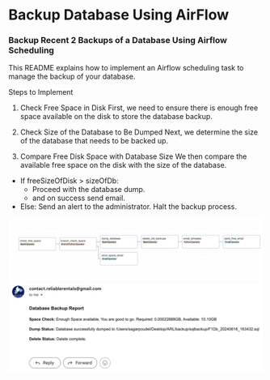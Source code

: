 # Backup Database Using AirFlow
### Backup Recent 2 Backups of a Database Using Airflow Scheduling
This README explains how to implement an Airflow scheduling task to manage the backup of your database.

Steps to Implement
1. Check Free Space in Disk
First, we need to ensure there is enough free space available on the disk to store the database backup.

2. Check Size of the Database to Be Dumped
Next, we determine the size of the database that needs to be backed up.

3. Compare Free Disk Space with Database Size
We then compare the available free space on the disk with the size of the database.

- If freeSizeOfDisk > sizeOfDb:
     - Proceed with the database dump.
     - and on success send email.
- Else:
    Send an alert to the administrator.
    Halt the backup process.

![plot](./assets/graph.png)
![plot](./assets/email.png)

